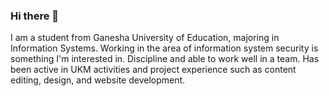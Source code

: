 ### Hi there 👋

I am a student from Ganesha University of Education, majoring in Information Systems. Working in the area of information
system security is something I'm interested in. Discipline and able to work well in a team. Has been active in UKM activities
and project experience such as content editing, design, and website development.
